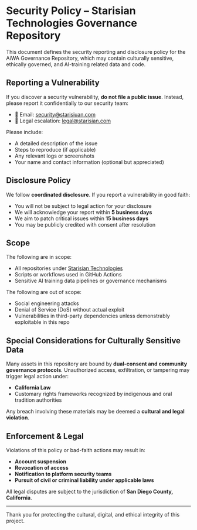 # Security Policy – Starisian Technologies Governance Repository

This document defines the security reporting and disclosure policy for the AiWA Governance Repository, which may contain culturally sensitive, ethically governed, and AI-training related data and code.

## Reporting a Vulnerability

If you discover a security vulnerability, **do not file a public issue**. Instead, please report it confidentially to our security team:

- 📧 Email: [security@starisiuan.com](mailto:security@starisian.com)
- 📧 Legal escalation: [legal@starisian.com](mailto:legal@starisian.com)

Please include:

- A detailed description of the issue
- Steps to reproduce (if applicable)
- Any relevant logs or screenshots
- Your name and contact information (optional but appreciated)

## Disclosure Policy

We follow **coordinated disclosure**. If you report a vulnerability in good faith:

- You will not be subject to legal action for your disclosure
- We will acknowledge your report within **5 business days**
- We aim to patch critical issues within **15 business days**
- You may be publicly credited with consent after resolution

## Scope

The following are in scope:

- All repositories under [Starisian Technologies](https://github.com/starisian-technologies)
- Scripts or workflows used in GitHub Actions
- Sensitive AI training data pipelines or governance mechanisms

The following are out of scope:

- Social engineering attacks
- Denial of Service (DoS) without actual exploit
- Vulnerabilities in third-party dependencies unless demonstrably exploitable in this repo

## Special Considerations for Culturally Sensitive Data

Many assets in this repository are bound by **dual-consent and community governance protocols**. Unauthorized access, exfiltration, or tampering may trigger legal action under:

- **California Law**
- Customary rights frameworks recognized by indigenous and oral tradition authorities

Any breach involving these materials may be deemed a **cultural and legal violation**.

## Enforcement & Legal

Violations of this policy or bad-faith actions may result in:

- **Account suspension**
- **Revocation of access**
- **Notification to platform security teams**
- **Pursuit of civil or criminal liability under applicable laws**

All legal disputes are subject to the jurisdiction of **San Diego County, California**.

---

Thank you for protecting the cultural, digital, and ethical integrity of this project.
